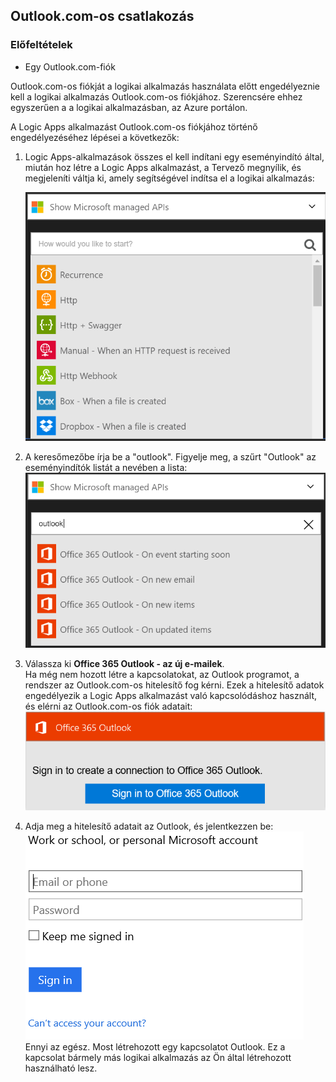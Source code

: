 ## <a name="connect-to-outlookcom"></a>Outlook.com-os csatlakozás
### <a name="prerequisites"></a>Előfeltételek
* Egy Outlook.com-fiók

Outlook.com-os fiókját a logikai alkalmazás használata előtt engedélyeznie kell a logikai alkalmazás Outlook.com-os fiókjához. Szerencsére ehhez egyszerűen a a logikai alkalmazásban, az Azure portálon. 

A Logic Apps alkalmazást Outlook.com-os fiókjához történő engedélyezéséhez lépései a következők:

1. Logic Apps-alkalmazások összes el kell indítani egy eseményindító által, miután hoz létre a Logic Apps alkalmazást, a Tervező megnyílik, és megjeleníti váltja ki, amely segítségével indítsa el a logikai alkalmazás:
   
   ![](./media/connectors-create-api-outlook/office365-outlook-0.png)
2. A keresőmezőbe írja be a "outlook". Figyelje meg, a szűrt "Outlook" az eseményindítók listát a nevében a lista:![](./media/connectors-create-api-outlook/office365-outlook-0-5.png)
3. Válassza ki **Office 365 Outlook - az új e-mailek**.   
   Ha még nem hozott létre a kapcsolatokat, az Outlook programot, a rendszer az Outlook.com-os hitelesítő fog kérni. Ezek a hitelesítő adatok engedélyezik a Logic Apps alkalmazást való kapcsolódáshoz használt, és elérni az Outlook.com-os fiók adatait:![](./media/connectors-create-api-outlook/office365-outlook-1.png)
4. Adja meg a hitelesítő adatait az Outlook, és jelentkezzen be:![](./media/connectors-create-api-outlook/office365-outlook-2.png)  
   Ennyi az egész. Most létrehozott egy kapcsolatot Outlook. Ez a kapcsolat bármely más logikai alkalmazás az Ön által létrehozott használható lesz.

